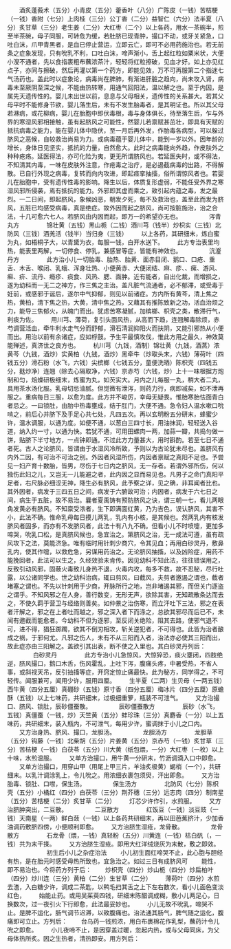 <!-- { "loadSidebar": true } -->
　　酒炙蓬莪术（五分）小青皮（五分）藿香叶（八分）广陈皮（一钱）苦桔梗（一钱）香附（七分）上肉桂（三分）公丁香（二分）益智仁（六分）法半夏（八分）炙甘草（三分）老生姜（二分）大红枣（二个）以上各药，用水一茶碗半，煎至半茶碗，母子同服，可转危为缓，若肚脐已现青肿，撮口不动，或牙关紧急，口吐白沫，爪甲青黑者，是血已停止营运，立即云亡，即可不必用药施治也。若无前条之症象发现，只有吮乳不利，口吐白沫，啼声渐小，舌上起红粒如粟米状，大便小溲不通者，先以食指裹粗布蘸浓茶汁，轻轻将红粒擦破，见血才好。如上亦见红点子，亦同与擦破，然后再灌以第一个药方，即能见效，万不可再服第二个指迷七气汤药也。盖此时以症象论，病毒尚在脾肺，有渐进肝脏之趋向，尚未攻入肾，病毒未至厥阴至深之候，不能由热转寒，用通气回阳法，温以解之也。至于内因，是属先天遗传性的。婴儿未出世以前，息息与父母相关，遗传性的关系甚大。若其父母平时不能修身节欲，婴儿落生后，未有不发生胎毒者，是其明证也。所以其父母若淋病，或花柳病，婴儿在胎胞中即伏毒根，毒与身体俱长，待至落生后，乍与外界的寒湿风邪相接触，虽有起脐风之可能性，然婴儿若禀赋甚茁壮，即具有天赋的抵抗病毒之能力，能在婴儿体中隐伏，至一月后再外发，作胎毒各病型，可以躲过脐风之恶候，自较救治尚易为力。或病毒蕴于婴儿体中，能到一岁以外。因年龄的增长，身体日见坚实，抵抗的力量，自然愈大。此时之病毒能向外趋，作皮肤外之种种疮疡。延医得法，亦可化险为夷，更无所谓脐风也。若延医失时，或不得法，不知清其内毒，一味在皮肤外注意，作疮毒之治疗，是必遏截病毒的出路，不得解散。已自行外现之病毒，复转而向内攻进，即起痉挛抽搐，俗所谓惊风者也。若婴儿在胎胞中，受有遗传性毒的影响。降生以后，体质复形虚弱，不能任受外界之寒湿风邪所侵袭，焉有抵抗的能力。外邪即其虚而乘之，致引起内蕴之毒，发之最烈。一二日间，即起脐风，象候凶恶，朝发夕死，每不及救治也，盖至此而发为脐风，五脏已均感受病毒，真是绝症。故外因而起之脐风，尚可按脏施治，治之合法，十几可愈六七人。若脐风由内因而起，即万一的希望亦无也。
　　
　　泻青丸方
　　
　　锦壮黄（五钱）黑山栀（二钱）酒川芎（钱半）炒枳实（三钱）北防风（三钱）酒羌活（钱半）当归身（三钱）
　　以上各药，其研细末，炼白蜜为丸，如梧桐子大，以青黛为衣，每服一钱，白开水送下。
　　此方专治表里均热，能表里两解，一切停食、停乳，兼感冒等症，皆能有神效也。
　　
　　沆瀣丹方
　　
　　此方治小儿一切胎毒、胎热、胎黄、面赤目闭、鹅口、口疮、重舌、木舌、喉闭、乳蛾、浑身壮热、小便黄赤、大便闭结、麻、疹、、瘰、游风、癣、疥、流丹、瘾疹、痰食、风热、腮、面肿。近有能者，自出化裁，而增损之，遂为幼科而一无二之神方，作三焦之主治。盖凡脏气流通者，必不郁滞，或受毒于妊前，或感邪于诞后，遂尔中气抑郁，则见以前诸症。方内所有黄芩，清上焦之热，黄柏，清下焦之热，大黄，清中焦之热，又藉其有推陈致新之功，活血治烦之力，能导三焦郁火，从魄门而出。犹虑苦寒凝腻，加槟榔、枳壳之类，散滞行气，利痰为佐。
　　用川芎、薄荷，复引头面风热，从高而下趋，连翘解毒除烦，赤芍调营活血，牵牛利水走气分而舒郁，滑石清润抑阳火而扶阴，又能引邪热从小便而出。用治以前有余诸症，应如桴鼓。予生平最慎攻伐，惟此方用之最久，神效莫能殚述，真济世之良方也。
　　杭川芎（九钱，酒制）锦壮黄（九钱，酒蒸）浓黄芩（九钱，酒炒）实黄柏（九钱，酒炒）黑牵牛（炒取头末，六钱）薄荷叶（四钱五分）滑石粉（水飞，六钱）尖槟榔（七钱五分，童便洗晒）陈枳壳（四钱五分，麸炒净）连翘（除去心隔取净，六钱）京赤芍（六钱，炒）上十一味根据方炮制和匀，焙燥研极细末，炼蜜为丸，如芡实大。月内之儿每服一丸，稍大者二丸，具用茶水汤化服。乳母切忌油腻。但觉微有泄泻，则药力行，病即减矣，如不泄再服之。重病每日三服，以愈为度。此方并不峻厉，幸母无疑畏。惟胎寒胎怯面青白者忌之。一曰锁肚，由胎中热毒壅成，结于肛门，大便不通。急令妇人温水嗽口吮啃之，前后心并脐下及手足心共七处，凡四五次。再以玄明粉五分研末，蜂蜜少许，温水调服，以通为度。如便不通，以葱白三四寸长，用油抹润，轻轻送入谷道，纳入约一寸，以通为快。若犹不通，可用田螺肉一两，加蒜一瓣，共捣匀做一饼，贴脐下半寸地方，一点钟即通。不过此方力量甚大，用时斟酌。若至七日不通者死。古人之论脐风，皆谓由于水湿风冷所致，予则以为古论犹未尽也。盖脐风有内外二因，有可治不可治之别。外因者风湿所伤，内因者禀赋之真阳不足也。予尝见一妇产育十数胎，皆男，尽伤于七日内之脐风，无一存者。若谓外邪所伤，何以独伤此妇之儿，又岂无一儿能避之者，此内因之显而易见也。凡男子之命门真阳平足者，右尺脉必细涩无神，降生必有脐风，此予察之详，见之确，非耳闻者比也。其外因者，病发于三四五日之间，病发于六腑故可治；内因者，病发于六七日之间，病生于五脏，故不易治。曩者夏禹铸有预防脐风之诀，谓三朝一七，看儿两眼角发黄必有脐风。不知禀受浓者，生下即满面红黄，乃为吉色，误认脐风，其害不小，此法不确。惟命乳母每日摸儿两乳，乳内有小核，是其候也。然两乳内有核发脐风者固多，而亦有不发脐风者，此法十有八九不确。但看小儿不时喷嚏，更加多啼哭，吮乳口松，是真脐风候也，急宜治之。第脐风之治，无一成法可遵，虽有疏风攻下之法，莫能济急。唯有临时用针刺少商穴，令其见血；再用白砂灵丹，敷鼻孔内，使其作嚏，以救危急，另谋用药治之。无论脐风抽搐，以及凶险症，用药不能挽回者，此法可以生之，久经效验未肯传。因见幼科不知此法，往往错误用之，反致引动风邪，固蔽火毒致儿身热不退，火毒内攻，每多不救，故不忍秘，尽行吐露，以公诸同学也。世之幼科治病，辄曰剪风，曰截风，夫剪者邀遏之谓也，截者堵塞之谓也。不先以针刺用于少商，开脉所行之地，岂非堵遏其邪，而但关门逐盗之谓乎。不知风邪之在人身，善行数变，无形无声，欲除其害，无知疏散条达而去之，不使久羁于营卫与经络则善矣。如仲景之治伤寒，而立汗吐下三法，邪之在表者汗解之，邪之在上者吐而越之，邪之深入者下而涤之，总欲其邪尽而后已不，未闻有邀截而能愈者。今幼科不但为逐邪，至反闭关绝险，阻其去路，使邪气退不可，进不得，猖狂踯躅，欲其不倒刃相攻，斩关逆犯者，不可得也。此皆为治者酿成之祸，于邪何尤。凡邪之伤人，未有不从三阳而入者，治法亦必使其三阳而出，故此症亦由三阳解之。盖欲引其出表，断不使之入里也。其白砂灵丹列后：
　　
　　白砂灵丹
　　
　　此方专治小儿急惊风，大惊猝恐，痰火壅闭，四肢绝逆，脐风撮口，鹅口木舌，伤风霍乱，上吐下泻，腹痛头疼，中暑受热，不省人事，或斜视天吊，反引抽搐等症，开窍定惊止痛最快。此为秘方，同学得之，不可轻传。闻服兼可，闻用少许，服用四厘。
　　生半夏（二两）生贝母（一两五钱）西牛黄（四分五厘）真硼砂（五钱）原寸香（四分五厘）梅冰片（四分五厘）原蟾酥（五钱）以上七味药，共研细末，过极细重箩，瓶装不可泄气。
　　又方治撮口、脐风、锁肚，辰砂僵蚕散。
　　
　　辰砂僵蚕散方
　　
　　辰砂（水飞，五钱）真僵蚕（一钱，炒）天竺黄（五分）蚌珍珠（三分）真麝香（一分）以上五味药，共研细末，装入瓶内，不可泄气，每用少许，蜜调抹于小儿之口内。
　　又方治身热、脐风、撮口，龙胆汤。
　　
　　龙胆汤方
　　
　　龙胆草（五分）钩藤（一钱）北柴胡（五分）片姜黄（五分）京赤芍（一钱）炙甘草（三分）苦桔梗（一钱）白茯苓（五分）川大黄（纸包煨，一分）大红枣（一枚）以上十味，水煎温服。
　　又单方治撮口，用牛黄一分研末，竹沥调滴入口中即愈。
　　又单方治撮口，用穿山甲（用尾上甲三片，羊油炙极黄）蝎梢（一个），共研细末。以乳汁调涂乳上，令儿吮之。用浓细衣裹包须臾，汗出即愈。
　　又方治胎毒、锁肚、口噤，保生汤。
　　
　　保生汤方
　　
　　北防风（七分）陈枳壳（五分）小橘红（四分）白茯苓（三分）荆芥穗（三分）远志肉（四分）制南星（五分）苦桔梗（二分）炙甘草（二分）
　　灯芯少许作引，水煎服。
　　又方治脐肿突出，二豆散。
　　
　　二豆散方
　　
　　红饭豆（一钱）淡豆豉（一钱）天南星（一两）鲜白蔹（一钱）以上各药共研细末，再以田芭蕉挤汁，少加香油调药敷脐四傍，小便顺利即愈。
　　又方治脐生湿疮，龙骨散。
　　
　　龙骨散方
　　
　　石龙骨（煨，一钱）真轻粉（五分）川黄连（一钱）枯白矾（，一钱）共为末干搽。
　　又方治脐生湿疮。即用大红洋绒烧灰为末散，敷之即效。
　　
　　
　　初生后小儿之杂症治法
　　小儿初生面红啼哭不止，此心胞与胆经有热，是在胎元时感受母热所致也，宜急治之。如过三日有成脐风可
　　能性，即不易治也。今将药方列于后：
　　炒枳壳（四分）炒山栀（四分）炒扁柏叶（四分）炒川连（三分）黄柏（二分）生甘草（二分）
　　薄荷叶（四分）水煎去渣，入白糖少许，调成二茶匙，以鸭毛扫其舌之上下左右数次，看小儿面色变淡红色，
　　始能止药。或用吴茱萸四钱，研细末陈醋调成糊，敷小儿两足心，日换数次，过一夜引火下行即愈，此法最妥妙也。
　　小儿无故不吮乳，啼哭不止。是脾不运化，肠气调节迟滞，以致腹痛也。治法通其肠气，脾气随之运化，腹痛即可立止。方列后：
　　台乌药一钱煎浓，用白布裹棉花作乳型，蘸药汁令儿吮之即愈。
　　小儿夜啼不止，是因穿盖过暖，忽起内热，或与父母同床，为父母体热所炙。因之生热者，清热即安。用方列后：
